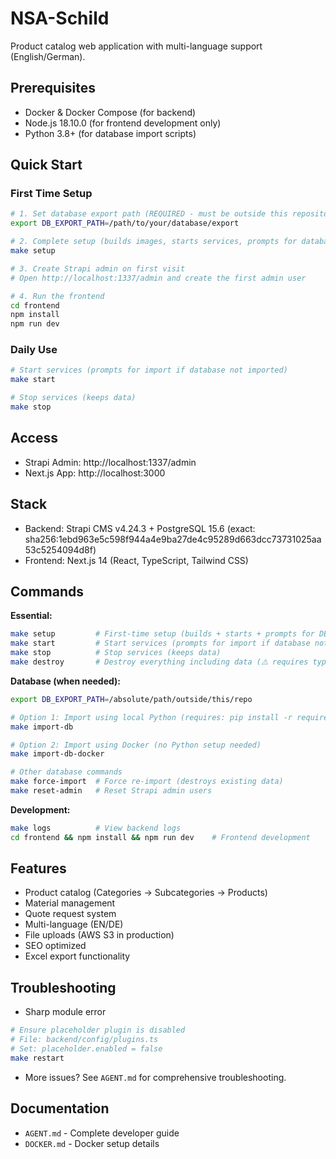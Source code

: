 # NSA-Schild

Product catalog web application with multi-language support (English/German).

## Prerequisites

- Docker & Docker Compose (for backend)
- Node.js 18.10.0 (for frontend development only)
- Python 3.8+ (for database import scripts)

## Quick Start

### First Time Setup

```bash
# 1. Set database export path (REQUIRED - must be outside this repository)
export DB_EXPORT_PATH=/path/to/your/database/export

# 2. Complete setup (builds images, starts services, prompts for database import)
make setup

# 3. Create Strapi admin on first visit
# Open http://localhost:1337/admin and create the first admin user

# 4. Run the frontend
cd frontend
npm install
npm run dev
```

### Daily Use

```bash
# Start services (prompts for import if database not imported)
make start

# Stop services (keeps data)
make stop
```

## Access

- Strapi Admin: http://localhost:1337/admin
- Next.js App: http://localhost:3000

## Stack

- Backend: Strapi CMS v4.24.3 + PostgreSQL 15.6 (exact: sha256:1ebd963e5c598f944a4e9ba27de4c95289d663dcc73731025aa53c5254094d8f)
- Frontend: Next.js 14 (React, TypeScript, Tailwind CSS)

## Commands

**Essential:**
```bash
make setup         # First-time setup (builds + starts + prompts for DB import)
make start         # Start services (prompts for import if database not imported)
make stop          # Stop services (keeps data)
make destroy       # Destroy everything including data (⚠️ requires typing "DESTROY")
```

**Database (when needed):**
```bash
export DB_EXPORT_PATH=/absolute/path/outside/this/repo

# Option 1: Import using local Python (requires: pip install -r requirements.txt)
make import-db

# Option 2: Import using Docker (no Python setup needed)
make import-db-docker

# Other database commands
make force-import  # Force re-import (destroys existing data)
make reset-admin   # Reset Strapi admin users
```

**Development:**
```bash
make logs          # View backend logs
cd frontend && npm install && npm run dev    # Frontend development
```

## Features

- Product catalog (Categories → Subcategories → Products)
- Material management
- Quote request system
- Multi-language (EN/DE)
- File uploads (AWS S3 in production)
- SEO optimized
- Excel export functionality

## Troubleshooting

- Sharp module error
```bash
# Ensure placeholder plugin is disabled
# File: backend/config/plugins.ts
# Set: placeholder.enabled = false
make restart
```
- More issues? See `AGENT.md` for comprehensive troubleshooting.

## Documentation

- `AGENT.md` - Complete developer guide
- `DOCKER.md` - Docker setup details

